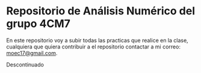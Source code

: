 # Repositorio de Análisis Numérico del grupo 4CM7
En este repositorio voy a subir todas las practicas que realice en la clase, cualquiera que quiera contribuir a el repositorio contactar a mi correo: <moec17@gmail.com>.

Descontinuado
